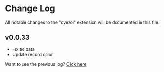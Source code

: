 # Change Log

All notable changes to the "cyezoi" extension will be documented in this file.

## v0.0.33

- Fix tid data
- Update record color

Want to see the previous log? [Click here](https://github.com/CYEZOI/cyezoi-helper/commits/main/CHANGELOG.md)

